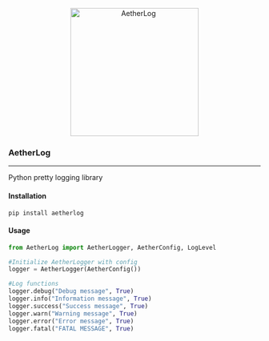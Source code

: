 <p align="center">
    <img width="256px" src="AetherLogIcon.png" align="center" alt="AetherLog" />
</p>

### AetherLog
---
Python pretty logging library

#### Installation

`pip install aetherlog`

#### Usage

```python
from AetherLog import AetherLogger, AetherConfig, LogLevel

#Initialize AetherLogger with config
logger = AetherLogger(AetherConfig())

#Log functions
logger.debug("Debug message", True)
logger.info("Information message", True)
logger.success("Success message", True)
logger.warn("Warning message", True)
logger.error("Error message", True)
logger.fatal("FATAL MESSAGE", True)
```